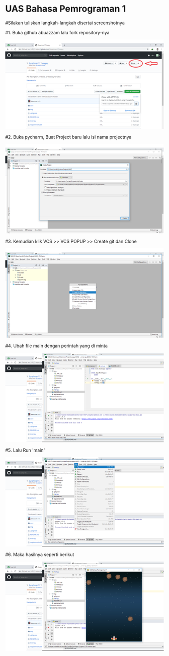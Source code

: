 # UAS Bahasa Pemrograman 1

#Silakan tuliskan langkah-langkah disertai screenshotnya

#1. Buka github abuazzam lalu fork repository-nya

![alt text](0.png)

#2. Buka pycharm, Buat Project baru lalu isi nama projectnya

![alt text](1.png) 

#3. Kemudian klik VCS >> VCS POPUP >> Create git dan Clone

![alt text](2.png)

#4. Ubah file main dengan perintah yang di minta

![alt text](3.png)

#5. Lalu Run 'main'

![alt text](4.png)

#6. Maka hasilnya seperti berikut

![alt text](5.png)

